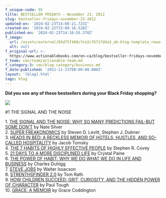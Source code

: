 ```yaml
---
f_unique-code: 85
title: BESTSELLER FRIDAYS – November 23, 2012
slug: bestseller-fridays-november-23-2012
updated-on: '2024-02-23T14:08:21.723Z'
created-on: '2024-02-22T15:08:16.528Z'
published-on: '2024-02-23T14:16:55.370Z'
f_image:
  url: /assets/external/65d75f468cfce2c76717d4a3_ab-blog-template_reward.jpeg
  alt: null
f_original-url: >-
  https://www.actionablebooks.com/en-ca/blog/bestseller-fridays-november-23-2012/
f_team: cms/team/actionable-team.md
f_category-3: cms/blog-category/business.md
f_date-published: '2012-11-23T00:00:00.000Z'
layout: '[blog].html'
tags: blog
---
```


**Did you see any of these bestsellers during your Black Friday shopping?**

![](/assets/external/65d35b7edf111dd590ce5ec4_179759252.jpeg)

#1 THE SIGNAL AND THE NOISE

1\. [THE SIGNAL AND THE NOISE: WHY SO MANY PREDICTIONS FAIL-BUT SOME DON’T](http://www.amazon.com/gp/product/159420411X/ref=as_li_qf_sp_asin_il_tl?ie=UTF8&camp=1789&creative=9325&creativeASIN=159420411X&linkCode=as2&tag=gooseducmedi-20) by Nate Silver  
2\. [SUPER FREAKONOMICS](http://www.amazon.com/gp/product/B002R2OFGY/ref=as_li_qf_sp_asin_il_tl?ie=UTF8&camp=1789&creative=9325&creativeASIN=B002R2OFGY&linkCode=as2&tag=gooseducmedi-20) by Steven D. Levitt, Stephen J. Dubner  
3\. [HEADS IN BED: A RECKLESS MEMOIR OF HOTELS, HUSTLES, AND SO-CALLED HOSPITALITY](http://www.amazon.com/gp/product/0385535635/ref=as_li_qf_sp_asin_il_tl?ie=UTF8&camp=1789&creative=9325&creativeASIN=0385535635&linkCode=as2&tag=gooseducmedi-20) by Jacob Tomsky  
4\. [THE 7 HABITS OF HIGHLY EFFECTIVE PEOPLE](http://www.amazon.com/gp/product/0743269519/ref=as_li_qf_sp_asin_il_tl?ie=UTF8&camp=1789&creative=9325&creativeASIN=0743269519&linkCode=as2&tag=gooseducmedi-20) by Stephen R. Covey  
5\. [21 DAYS TO A MORE DISCIPLINED LIFE](http://www.amazon.com/gp/product/B009UGKEC4/ref=as_li_qf_sp_asin_il_tl?ie=UTF8&camp=1789&creative=9325&creativeASIN=B009UGKEC4&linkCode=as2&tag=gooseducmedi-20) by Crystal Paine  
6\. [THE POWER OF HABIT: WHY WE DO WHAT WE DO IN LIFE AND BUSINESS](http://www.amazon.com/gp/product/1400069289/ref=as_li_qf_sp_asin_il_tl?ie=UTF8&camp=1789&creative=9325&creativeASIN=1400069289&linkCode=as2&tag=gooseducmedi-20) by Charles Duhigg  
7\. [STEVE JOBS](http://www.amazon.com/gp/product/1451648537/ref=as_li_qf_sp_asin_il_tl?ie=UTF8&tag=gooseducmedi-20&linkCode=as2&camp=1789&creative=9325&creativeASIN=1451648537) by Walter Issacson  
8\. [STRENTHSFINDER 2.0](http://www.amazon.com/gp/product/159562015X/ref=as_li_qf_sp_asin_il_tl?ie=UTF8&tag=gooseducmedi-20&linkCode=as2&camp=1789&creative=9325&creativeASIN=159562015X) by Tom Rath  
9\. [HOW CHILDREN SUCCEED: GRIT, CURIOSITY, AND THE HIDDEN POWER OF CHARACTER](http://www.amazon.com/gp/product/0547564651/ref=as_li_qf_sp_asin_il_tl?ie=UTF8&camp=1789&creative=9325&creativeASIN=0547564651&linkCode=as2&tag=gooseducmedi-20) by Paul Tough  
10\. [GRACE: A MEMOIR](http://www.amazon.com/gp/product/0812993357/ref=as_li_qf_sp_asin_il_tl?ie=UTF8&camp=1789&creative=9325&creativeASIN=0812993357&linkCode=as2&tag=gooseducmedi-20) by Grace Coddington
